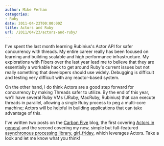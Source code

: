```yaml
---
author: Mike Perham
categories:
- Ruby
date: 2011-04-23T00:00:00Z
title: Actors and Ruby
url: /2011/04/23/actors-and-ruby/
---
```


I've spent the last month learning Rubinius's Actor API for safer concurrency with threads. My entire career really has been focused on learning and building scalable and high performance infrastructure. My explorations with Fibers over the last year lead me to believe that they are essentially a workable hack to get around Ruby's current issues but not really something that developers should use widely. Debugging is difficult and testing very difficult with any reactor-based system.

On the other hand, I do think Actors are a good step forward for concurrency by making Threads safer to utilize. By the end of this year, we'll have several Ruby VMs (JRuby, MacRuby, Rubinius) that can execute threads in parallel, allowing a single Ruby process to peg a multi-core machine; Actors will be helpful in building applications that can take advantage of this.

I've written two posts on the [Carbon Five][1] blog, the first covering [Actors in general][2] and the second covering my new, simple but full-featured [asynchronous processing library, girl_friday][3], which leverages Actors. Take a look and let me know what you think!

 [1]: http://blog.carbonfive.com
 [2]: http://blog.carbonfive.com/2011/04/19/concurrency-with-actors/
 [3]: http://blog.carbonfive.com/2011/04/20/asynchronous-processing-with-girl_friday/
